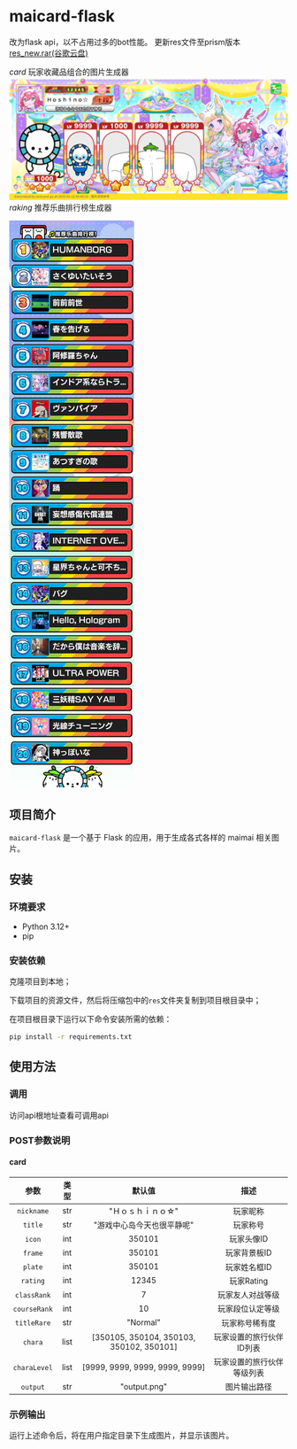 # maicard-flask
改为flask api，以不占用过多的bot性能。
更新res文件至prism版本[res_new.rar(谷歌云盘)](https://drive.google.com/file/d/1Pn416VpaAHTff3__3SkYKwxZjLzlmZRg/view?usp=sharing)

*card*
玩家收藏品组合的图片生成器
![output.png](/gen_pic/output_image.png)
*raking*
推荐乐曲排行榜生成器

![output.png](/gen_pic/output.png)

## 项目简介

`maicard-flask` 是一个基于 Flask 的应用，用于生成各式各样的 maimai 相关图片。

## 安装

### 环境要求

- Python 3.12+
- pip

### 安装依赖

克隆项目到本地；

下载项目的资源文件，然后将压缩包中的`res`文件夹复制到项目根目录中；

在项目根目录下运行以下命令安装所需的依赖：

```sh 
pip install -r requirements.txt
```

## 使用方法

### 调用
访问api根地址查看可调用api


### POST参数说明
#### card

|       参数       |  类型  |                   默认值                    |      描述       |
|:--------------:|:----:|:----------------------------------------:|:-------------:|
|  `nickname`  | str  |                "Ｈｏｓｈｉｎｏ☆"                |     玩家昵称      |
|   `title`    | str  |              "游戏中心岛今天也很平静呢"              |     玩家称号      |
|    `icon`    | int  |                  350101                  |    玩家头像ID     |
|   `frame`    | int  |                  350101                  |    玩家背景板ID    |
|   `plate`    | int  |                  350101                  |    玩家姓名框ID    |
|   `rating`   | int  |                  12345                   |   玩家Rating    |
| `classRank`  | int  |                    7                     |   玩家友人对战等级    |
| `courseRank` | int  |                    10                    |   玩家段位认定等级    |
| `titleRare`  | str  |                 "Normal"                 |    玩家称号稀有度    |
|   `chara`    | list | [350105, 350104, 350103, 350102, 350101] | 玩家设置的旅行伙伴ID列表 |
| `charaLevel` | list |      [9999, 9999, 9999, 9999, 9999]      | 玩家设置的旅行伙伴等级列表 |
|   `output`   | str  |               "output.png"               |    图片输出路径     |

### 示例输出
运行上述命令后，将在用户指定目录下生成图片，并显示该图片。

